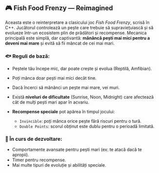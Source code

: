 
## 🎮 Fish Food Frenzy — Reimagined

Aceasta este o reinterpretare a clasicului joc *Fish Food Frenzy*, scrisă în C++. Jucătorul controlează un pește care trebuie să supraviețuiască și să evolueze într-un ecosistem plin de prădători și recompense. Mecanica principală este simplă, dar captivantă: **mănâncă pești mai mici pentru a deveni mai mare** și evită să fii mâncat de cei mai mari.

### 🐟 Reguli de bază:

* Peștele tău începe mic, dar poate crește și evolua (Reptilă, Amfibian).
* Poți mânca doar pești mai mici decât tine.
* Dacă încerci să mănânci un pește mai mare, vei muri.
* Există **niveluri de dificultate** (Sunrise, Noon, Midnight) care afectează cât de mulți pești mari apar în acvariu.
* **Recompense speciale** pot apărea în timpul jocului:

  * `Invincible`: poți mânca orice pește fără riscuri pentru o tură.
  * `Double Points`: scorul obținut este dublu pentru o perioadă limitată.

### 🚧 În curs de dezvoltare:

* Comportamente avansate pentru pești mari (ex: te atacă dacă te apropii).
* Timer pentru recompense.
* Mai multe tipuri de evoluție și abilități speciale.

